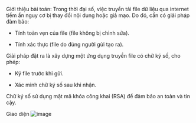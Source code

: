  Giới thiệu bài toán:
 Trong thời đại số, việc truyền tải file dữ liệu qua internet tiềm ẩn nguy cơ bị thay đổi nội dung hoặc giả mạo. Do đó, cần có giải pháp đảm bảo:

- Tính toàn vẹn của file (file không bị chỉnh sửa).

- Tính xác thực (file do đúng người gửi tạo ra).

 Giải pháp đặt ra là xây dựng một ứng dụng truyền file có chữ ký số, cho phép:

- Ký file trước khi gửi.

- Xác minh chữ ký số sau khi nhận.

Chữ ký số sử dụng mật mã khóa công khai (RSA) để đảm bảo an toàn và tin cậy.

Giao diện
![image](https://github.com/user-attachments/assets/99c0ce08-33b8-4b99-bcdb-fe498592eabc)
